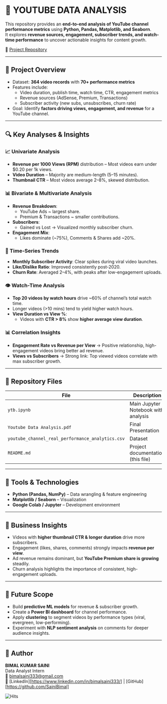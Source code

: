 # 🎥 YOUTUBE DATA ANALYSIS

This repository provides an **end-to-end analysis of YouTube channel performance metrics** using **Python, Pandas, Matplotlib, and Seaborn**.  
It explores **revenue sources, engagement, subscriber trends, and watch-time performance** to uncover actionable insights for content growth.  

🔗 [Project Repository](https://github.com/SainiBimal/Youtube-Data-Analysis)


---

## 📌 Project Overview

- Dataset: **364 video records** with **70+ performance metrics**  
- Features include:  
  - Video duration, publish time, watch time, CTR, engagement metrics  
  - Revenue sources (AdSense, Premium, Transactions)  
  - Subscriber activity (new subs, unsubscribes, churn rate)  
- Goal: Identify **factors driving views, engagement, and revenue** for a YouTube channel.  

---

## 🔍 Key Analyses & Insights

### 📈 Univariate Analysis
- **Revenue per 1000 Views (RPM)** distribution – Most videos earn under $0.20 per 1k views.  
- **Video Duration** – Majority are medium-length (5–15 minutes).  
- **Thumbnail CTR** – Most videos average 2–8%, skewed distribution.  

### 📊 Bivariate & Multivariate Analysis
- **Revenue Breakdown**:
  - YouTube Ads ~ largest share.  
  - Premium & Transactions ~ smaller contributions.  
- **Subscribers**:
  - Gained vs Lost → Visualized monthly subscriber churn.  
- **Engagement Mix**:
  - Likes dominate (~75%), Comments & Shares add ~20%.  

### 📅 Time-Series Trends
- **Monthly Subscriber Activity**: Clear spikes during viral video launches.  
- **Like/Dislike Ratio**: Improved consistently post-2020.  
- **Churn Rate**: Averaged 2–4%, with peaks after low-engagement uploads.  

### 👁️ Watch-Time Analysis
- **Top 20 videos by watch hours** drive ~60% of channel’s total watch time.  
- Longer videos (>10 mins) tend to yield higher watch hours.  
- **View Duration vs View %**:
  - Videos with **CTR > 8%** show **higher average view duration**.  

### 📊 Correlation Insights
- **Engagement Rate vs Revenue per View** → Positive relationship, high-engagement videos bring better ad revenue.  
- **Views vs Subscribers** → Strong link: Top viewed videos correlate with max subscriber growth.  

---

## 📁 Repository Files

| File | Description |
|------|-------------|
| `ytb.ipynb` | Main Jupyter Notebook with analysis |
| `Youtube Data Analysis.pdf` |Final Presentation |
| `youtube_channel_real_performance_analytics.csv` | Dataset |
| `README.md` | Project documentation (this file) |

---

## 🚀 Tools & Technologies

- **Python (Pandas, NumPy)** – Data wrangling & feature engineering  
- **Matplotlib / Seaborn** – Visualization  
- **Google Colab / Jupyter** – Development environment  

---

## 📌 Business Insights

- Videos with **higher thumbnail CTR & longer duration** drive more subscribers.  
- Engagement (likes, shares, comments) strongly impacts **revenue per view**.  
- Ad revenue remains dominant, but **YouTube Premium share is growing** steadily.  
- Churn analysis highlights the importance of consistent, high-engagement uploads.  

---

## 🔮 Future Scope

- Build **predictive ML models** for revenue & subscriber growth.  
- Create a **Power BI dashboard** for channel performance.  
- Apply **clustering** to segment videos by performance types (viral, evergreen, low-performing).  
- Experiment with **NLP sentiment analysis** on comments for deeper audience insights.  

---

## 🙌 Author

**BIMAL KUMAR SAINI**              
Data Analyst Intern                      
📧 bimalsaini333@gmail.com              
🔗 [LinkedIn][https://www.linkedin.com/in/bimalsaini333/] | [GitHub][https://github.com/SainiBimal]


![Hits](https://hits.sh/github.com/SainiBimal/MyRepo.svg?style=flat-square)
